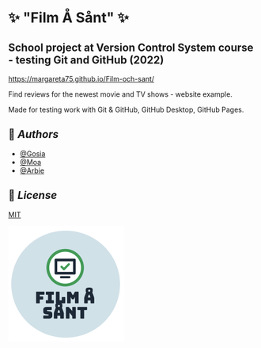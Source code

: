 # ✨ "Film Å Sånt" ✨

## School project at Version Control System course - testing Git and GitHub (2022)

https://margareta75.github.io/Film-och-sant/

Find reviews for the newest movie and TV shows - website example.

Made for testing work with Git & GitHub, GitHub Desktop, GitHub Pages.

## 📌 _Authors_

- [@Gosia](https://github.com/margareta75)
- [@Moa](https://github.com/moa.rudsater1)
- [@Arbie](https://github.com/ArbieTech)

## 📌 _License_

[MIT](https://choosealicense.com/licenses/mit/)

![Logo](/img/Logga.png)
